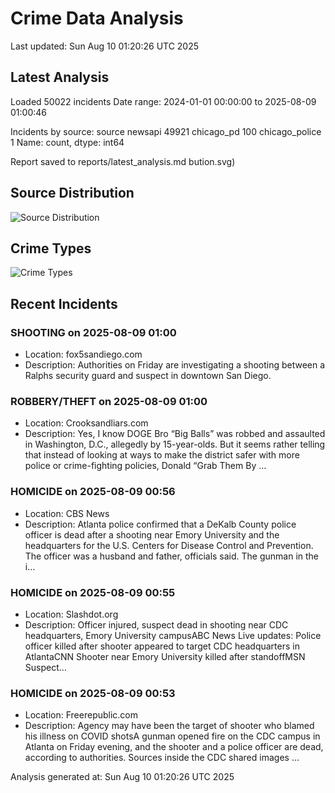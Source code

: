 # Crime Data Analysis
Last updated: Sun Aug 10 01:20:26 UTC 2025

## Latest Analysis

Loaded 50022 incidents
Date range: 2024-01-01 00:00:00 to 2025-08-09 01:00:46

Incidents by source:
source
newsapi           49921
chicago_pd          100
chicago_police        1
Name: count, dtype: int64

Report saved to reports/latest_analysis.md
bution.svg)

## Source Distribution
![Source Distribution](images/source_distribution.svg)

## Crime Types
![Crime Types](images/crime_types.svg)

## Recent Incidents

### SHOOTING on 2025-08-09 01:00
- Location: fox5sandiego.com
- Description: Authorities on Friday are investigating a shooting between a Ralphs security guard and suspect in downtown San Diego.


### ROBBERY/THEFT on 2025-08-09 01:00
- Location: Crooksandliars.com
- Description: Yes, I know DOGE Bro “Big Balls” was robbed and assaulted in Washington, D.C., allegedly by 15-year-olds. But it seems rather telling that instead of looking at ways to make the district safer with more police or crime-fighting policies, Donald “Grab Them By …


### HOMICIDE on 2025-08-09 00:56
- Location: CBS News
- Description: Atlanta police confirmed that a DeKalb County police officer is dead after a shooting near Emory University and the headquarters for the U.S. Centers for Disease Control and Prevention. The officer was a husband and father, officials said. The gunman in the i…


### HOMICIDE on 2025-08-09 00:55
- Location: Slashdot.org
- Description: Officer injured, suspect dead in shooting near CDC headquarters, Emory University campusABC News Live updates: Police officer killed after shooter appeared to target CDC headquarters in AtlantaCNN Shooter near Emory University killed after standoffMSN Suspect…


### HOMICIDE on 2025-08-09 00:53
- Location: Freerepublic.com
- Description: Agency may have been the target of shooter who blamed his illness on COVID shotsA gunman opened fire on the CDC campus in Atlanta on Friday evening, and the shooter and a police officer are dead, according to authorities. Sources inside the CDC shared images …

Analysis generated at: Sun Aug 10 01:20:26 UTC 2025
